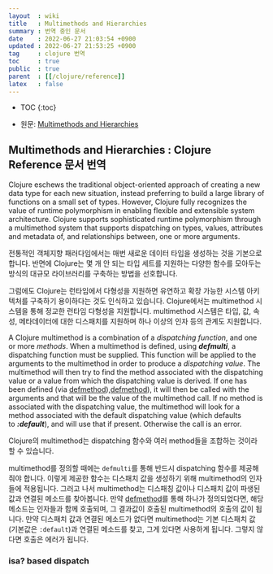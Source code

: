 ```yaml
---
layout  : wiki
title   : Multimethods and Hierarchies
summary : 번역 중인 문서
date    : 2022-06-27 21:03:54 +0900
updated : 2022-06-27 21:53:25 +0900
tag     : clojure 번역
toc     : true
public  : true
parent  : [[/clojure/reference]]
latex   : false
---
```

* TOC
{:toc}

- 원문: [Multimethods and Hierarchies]( https://clojure.org/reference/multimethods )

## Multimethods and Hierarchies : Clojure Reference 문서 번역

>
Clojure eschews the traditional object-oriented approach of creating a new data type for each new situation, instead preferring to build a large library of functions on a small set of types.
However, Clojure fully recognizes the value of runtime polymorphism in enabling flexible and extensible system architecture.
Clojure supports sophisticated runtime polymorphism through a multimethod system that supports dispatching on types, values, attributes and metadata of, and relationships between, one or more arguments.

전통적인 객체지향 패러다임에서는 매번 새로운 데이터 타입을 생성하는 것을 기본으로 합니다.
반면에 Clojure는 몇 개 안 되는 타입 세트를 지원하는 다양한 함수를 모아두는 방식의 대규모 라이브러리를 구축하는 방법을 선호합니다.

그럼에도 Clojure는 런타임에서 다형성을 지원하면 유연하고 확장 가능한 시스템 아키텍처를 구축하기 용이하다는 것도 인식하고 있습니다.
Clojure에서는 multimethod 시스템을 통해 정교한 런타임 다형성을 지원합니다.
multimethod 시스템은 타입, 값, 속성, 메타데이터에 대한 디스패치를 지원하며 하나 이상의 인자 등의 관계도 지원합니다.

>
A Clojure multimethod is a combination of a _dispatching_ _function_, and one or more _methods_.
When a multimethod is defined, using _**defmulti**_, a dispatching function must be supplied.
This function will be applied to the arguments to the multimethod in order to produce a _dispatching value_.
The multimethod will then try to find the method associated with the dispatching value or a value from which the dispatching value is derived.
If one has been defined (via [defmethod]),[defmethod]), it will then be called with the arguments and that will be the value of the multimethod call.
If no method is associated with the dispatching value, the multimethod will look for a method associated with the default dispatching value (which defaults to _**:default**_), and will use that if present.
Otherwise the call is an error.

Clojure의 multimethod는 dispatching 함수와 여러 method들을 조합하는 것이라 할 수 있습니다.

multimethod를 정의할 때에는 `defmulti`를 통해 반드시 dispatching 함수를 제공해줘야 합니다.
이렇게 제공한 함수는 디스패치 값을 생성하기 위해 multimethod의 인자들에 적용됩니다.
그러고 나서 multimethod는 디스패칭 값이나 디스패치 값이 파생된 값과 연결된 메소드를 찾아봅니다.
만약 [defmethod][defmethod]를 통해 하나가 정의되었다면, 해당 메소드는 인자들과 함께 호출되며, 그 결과값이 호출된 multimethod의 호출의 값이 됩니다.
만약 디스패치 값과 연결된 메소드가 없다면 multimethod는 기본 디스패치 값(기본값은 `:default`)과 연결된 메소드를 찾고, 그게 있다면 사용하게 됩니다. 그렇지 않다면 호출은 에러가 됩니다.


### isa? based dispatch

[defmethod]: https://clojure.github.io/clojure/clojure.core-api.html#clojure.core/defmethod
